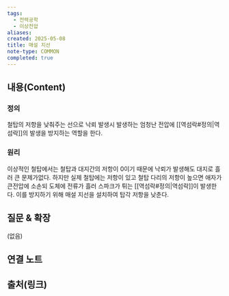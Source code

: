 ```yaml
---
tags:
  - 전력공학
  - 이상전압
aliases: 
created: 2025-05-08
title: 매설 지선
note-type: COMMON
completed: true
---
```


## 내용(Content)
### 정의
철탑의 저항을 낮춰주는 선으로 낙뢰 발생시 발생하는 엄청난 전압에 [[역섬락#정의|역섬락]]의 발생을 방지하는 역할을 한다.

### 원리
이상적인 철탑에서는 철탑과 대지간의 저항이 0이기 때문에 낙뢰가 발생해도 대지로 흘러 큰 문제가없다. 하지만 실제 철탑에는 저항이 있고 철탑 다리의 저항이 높으면 애자가 큰전압에 소손되 도체에 전류가 흘러 스파크가 튀는 [[역섬락#정의|역섬락]]이 발생한다. 이를 방지하기 위해 매설 지선을 설치하여 탑각 저항을 낮춘다.


## 질문 & 확장

(없음)

## 연결 노트

## 출처(링크)

